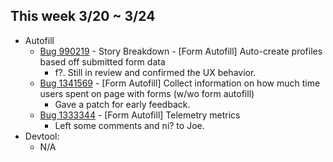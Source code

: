 ## This week 3/20 ~ 3/24
* Autofill
    - [Bug 990219](https://bugzilla.mozilla.org/show_bug.cgi?id=990219) - Story Breakdown - [Form Autofill] Auto-create profiles based off submitted form data
        - f?. Still in review and confirmed the UX behavior.
     - [Bug 1341569](https://bugzilla.mozilla.org/show_bug.cgi?id=1341569) - [Form Autofill] Collect information on how much time users spent on page with forms (w/wo form autofill)
        - Gave a patch for early feedback.
     - [Bug 1333344](https://bugzilla.mozilla.org/show_bug.cgi?id=1333344) - [Form Autofill] Telemetry metrics
        - Left some comments and ni? to Joe.
* Devtool:
    - N/A
